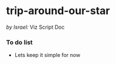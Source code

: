 # trip-around-our-star
_by Israel:_ 
Viz Script Doc

### To do list ###
 * Lets keep it simple for now